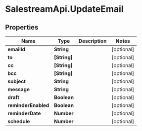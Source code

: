 # SalestreamApi.UpdateEmail

## Properties
Name | Type | Description | Notes
------------ | ------------- | ------------- | -------------
**emailId** | **String** |  | [optional] 
**to** | **[String]** |  | [optional] 
**cc** | **[String]** |  | [optional] 
**bcc** | **[String]** |  | [optional] 
**subject** | **String** |  | [optional] 
**message** | **String** |  | [optional] 
**draft** | **Boolean** |  | [optional] 
**reminderEnabled** | **Boolean** |  | [optional] 
**reminderDate** | **Number** |  | [optional] 
**schedule** | **Number** |  | [optional] 


